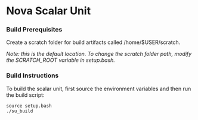 # Nova Scalar Unit
### Build Prerequisites
Create a scratch folder for build artifacts called  /home/$USER/scratch.

*Note: this is the default location. To change the scratch folder path, modify the SCRATCH_ROOT variable in setup.bash.*
### Build Instructions
To build the scalar unit, first source the environment variables and then run the build script:
```
source setup.bash
./su_build
```
